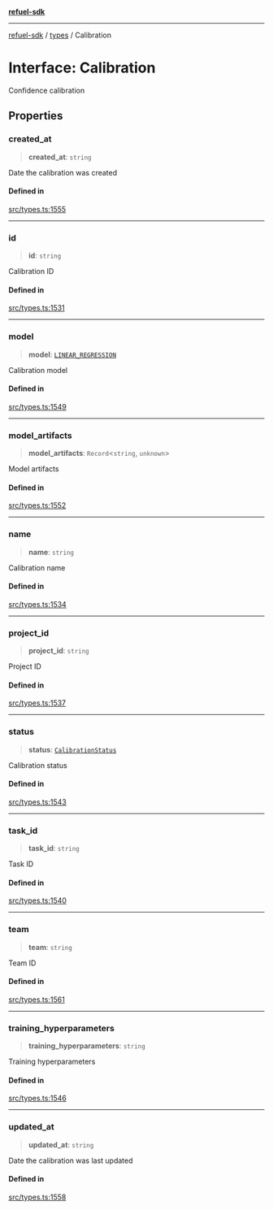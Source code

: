 [**refuel-sdk**](../../README.md)

***

[refuel-sdk](../../modules.md) / [types](../README.md) / Calibration

# Interface: Calibration

Confidence calibration

## Properties

### created\_at

> **created\_at**: `string`

Date the calibration was created

#### Defined in

[src/types.ts:1555](https://github.com/refuel-ai/refuel-sdk/blob/d0bf0a37e69cf6e99e0c214ac03b050c5c5d48a2/src/types.ts#L1555)

***

### id

> **id**: `string`

Calibration ID

#### Defined in

[src/types.ts:1531](https://github.com/refuel-ai/refuel-sdk/blob/d0bf0a37e69cf6e99e0c214ac03b050c5c5d48a2/src/types.ts#L1531)

***

### model

> **model**: [`LINEAR_REGRESSION`](../enumerations/CalibrationModel.md#linear_regression)

Calibration model

#### Defined in

[src/types.ts:1549](https://github.com/refuel-ai/refuel-sdk/blob/d0bf0a37e69cf6e99e0c214ac03b050c5c5d48a2/src/types.ts#L1549)

***

### model\_artifacts

> **model\_artifacts**: `Record`\<`string`, `unknown`\>

Model artifacts

#### Defined in

[src/types.ts:1552](https://github.com/refuel-ai/refuel-sdk/blob/d0bf0a37e69cf6e99e0c214ac03b050c5c5d48a2/src/types.ts#L1552)

***

### name

> **name**: `string`

Calibration name

#### Defined in

[src/types.ts:1534](https://github.com/refuel-ai/refuel-sdk/blob/d0bf0a37e69cf6e99e0c214ac03b050c5c5d48a2/src/types.ts#L1534)

***

### project\_id

> **project\_id**: `string`

Project ID

#### Defined in

[src/types.ts:1537](https://github.com/refuel-ai/refuel-sdk/blob/d0bf0a37e69cf6e99e0c214ac03b050c5c5d48a2/src/types.ts#L1537)

***

### status

> **status**: [`CalibrationStatus`](../enumerations/CalibrationStatus.md)

Calibration status

#### Defined in

[src/types.ts:1543](https://github.com/refuel-ai/refuel-sdk/blob/d0bf0a37e69cf6e99e0c214ac03b050c5c5d48a2/src/types.ts#L1543)

***

### task\_id

> **task\_id**: `string`

Task ID

#### Defined in

[src/types.ts:1540](https://github.com/refuel-ai/refuel-sdk/blob/d0bf0a37e69cf6e99e0c214ac03b050c5c5d48a2/src/types.ts#L1540)

***

### team

> **team**: `string`

Team ID

#### Defined in

[src/types.ts:1561](https://github.com/refuel-ai/refuel-sdk/blob/d0bf0a37e69cf6e99e0c214ac03b050c5c5d48a2/src/types.ts#L1561)

***

### training\_hyperparameters

> **training\_hyperparameters**: `string`

Training hyperparameters

#### Defined in

[src/types.ts:1546](https://github.com/refuel-ai/refuel-sdk/blob/d0bf0a37e69cf6e99e0c214ac03b050c5c5d48a2/src/types.ts#L1546)

***

### updated\_at

> **updated\_at**: `string`

Date the calibration was last updated

#### Defined in

[src/types.ts:1558](https://github.com/refuel-ai/refuel-sdk/blob/d0bf0a37e69cf6e99e0c214ac03b050c5c5d48a2/src/types.ts#L1558)
